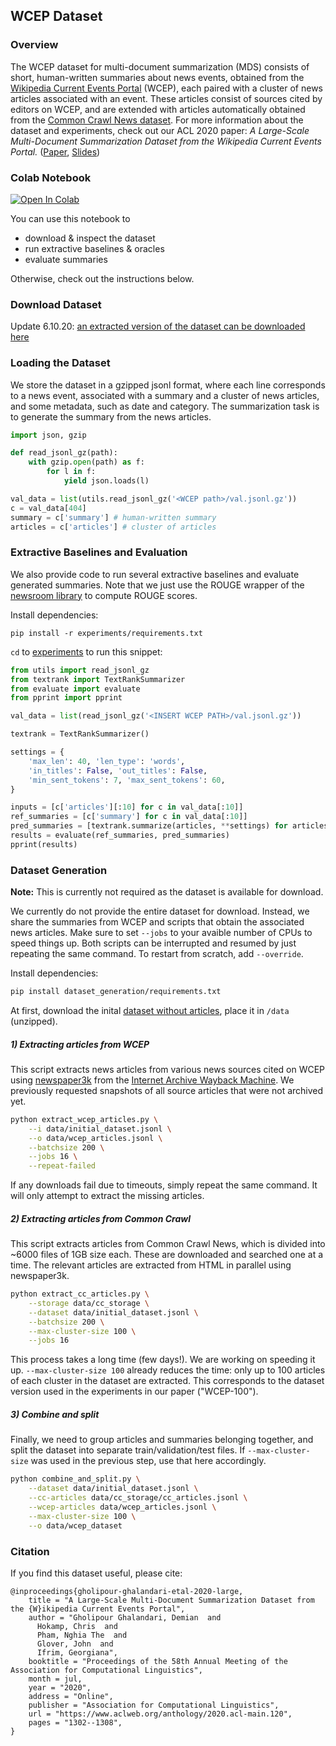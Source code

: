 ## WCEP Dataset
### Overview
The WCEP dataset for multi-document summarization (MDS)  consists of short, human-written summaries about news events, obtained from the [Wikipedia Current Events Portal](https://en.wikipedia.org/wiki/Portal:Current_events "Wikipedia Current Events Portal") (WCEP), each paired with a cluster of news articles associated with an event. These articles consist of sources cited by editors on WCEP, and are extended with articles automatically obtained from the [Common Crawl News dataset](https://commoncrawl.org/2016/10/news-dataset-available/ "CommonCrawl News dataset"). For more information about the dataset and experiments, check out our ACL 2020 paper: *A Large-Scale Multi-Document Summarization Dataset from the Wikipedia Current Events Portal.* ([Paper](https://www.aclweb.org/anthology/2020.acl-main.120/),  [Slides](acl20-slides.pdf))

### Colab Notebook


[![Open In Colab](https://colab.research.google.com/assets/colab-badge.svg)](https://colab.research.google.com/github/wcep-mds-dataset/blob/experiments/wcep_getting_started.ipynb)

You can use this notebook to
* download & inspect the dataset
* run extractive baselines & oracles
* evaluate summaries

Otherwise, check out the instructions below.

### Download Dataset

Update 6.10.20: [an extracted version of the dataset can be downloaded here](https://drive.google.com/drive/folders/1T5wDxu4ajFwEq77dG88oE95e8ppREamg?usp=sharing)

### Loading the Dataset
We store the dataset in a gzipped jsonl format, where each line corresponds to a news event, associated with a summary and a cluster of news articles, and some metadata, such as date and category. The summarization task is to generate the summary from the news articles.

```python
import json, gzip

def read_jsonl_gz(path):
    with gzip.open(path) as f:
        for l in f:
            yield json.loads(l)

val_data = list(utils.read_jsonl_gz('<WCEP path>/val.jsonl.gz'))
c = val_data[404]
summary = c['summary'] # human-written summary
articles = c['articles'] # cluster of articles
```

### Extractive Baselines and Evaluation

We also provide code to run several extractive baselines and evaluate
generated summaries. Note that we just use the ROUGE wrapper of the [newsroom library](https://github.com/lil-lab/newsroom) to compute ROUGE scores.

Install dependencies:

`pip install -r experiments/requirements.txt`

`cd` to [experiments](experiments) to run this snippet:

```python
from utils import read_jsonl_gz
from textrank import TextRankSummarizer
from evaluate import evaluate
from pprint import pprint

val_data = list(read_jsonl_gz('<INSERT WCEP PATH>/val.jsonl.gz'))

textrank = TextRankSummarizer()

settings = {
    'max_len': 40, 'len_type': 'words',
    'in_titles': False, 'out_titles': False,
    'min_sent_tokens': 7, 'max_sent_tokens': 60,    
}

inputs = [c['articles'][:10] for c in val_data[:10]]
ref_summaries = [c['summary'] for c in val_data[:10]]
pred_summaries = [textrank.summarize(articles, **settings) for articles in inputs]
results = evaluate(ref_summaries, pred_summaries)
pprint(results)
```

### Dataset Generation

**Note:** This is currently not required as the dataset is available for download.

We currently do not provide the entire dataset for download. Instead, we share the summaries from WCEP and scripts that obtain the associated news articles. Make sure to set `--jobs` to your avaible number of CPUs to speed things up. Both scripts can be interrupted and resumed by just repeating the same command. To restart from scratch, add `--override`.

Install dependencies:
```bash
pip install dataset_generation/requirements.txt
```

At first, download the inital [dataset without articles](https://drive.google.com/file/d/1LGYFKGzCgvdllwIQHDF5qSxtan1Y0Re9/view?usp=sharing "dataset without articles"), place it in `/data` (unzipped).
##### 1) Extracting articles from WCEP
This script extracts news articles from various news sources cited on WCEP using [newspaper3k](https://github.com/codelucas/newspaper "newspaper3k") from the [Internet Archive Wayback Machine](https://archive.org/). We previously requested snapshots of all source articles that were not archived yet.

```bash
python extract_wcep_articles.py \
    --i data/initial_dataset.jsonl \
    --o data/wcep_articles.jsonl \
    --batchsize 200 \
    --jobs 16 \
    --repeat-failed
```
If any downloads fail due to timeouts, simply repeat the same command. It will only attempt to extract the missing articles.
##### 2) Extracting articles from Common Crawl
This script extracts articles from Common Crawl News, which is divided into ~6000 files of 1GB size each. These are downloaded and searched one at a time. The relevant articles are extracted from HTML in parallel using newspaper3k.
```bash
python extract_cc_articles.py \
    --storage data/cc_storage \
    --dataset data/initial_dataset.jsonl \
    --batchsize 200 \
    --max-cluster-size 100 \
    --jobs 16
```

This process takes a long time (few days!). We are working on speeding it up.
`--max-cluster-size 100` already reduces the time: only up to 100 articles of each cluster in the dataset are extracted. This corresponds to the dataset version used in the experiments in our paper ("WCEP-100").
##### 3) Combine and split
Finally, we need to group articles and summaries belonging together, and split the dataset into separate train/validation/test files. If `--max-cluster-size` was used in the previous step, use that here accordingly.
```bash
python combine_and_split.py \
    --dataset data/initial_dataset.jsonl \
    --cc-articles data/cc_storage/cc_articles.jsonl \
    --wcep-articles data/wcep_articles.jsonl \
    --max-cluster-size 100 \
    --o data/wcep_dataset    
```

### Citation

If you find this dataset useful, please cite:
```
@inproceedings{gholipour-ghalandari-etal-2020-large,
    title = "A Large-Scale Multi-Document Summarization Dataset from the {W}ikipedia Current Events Portal",
    author = "Gholipour Ghalandari, Demian  and
      Hokamp, Chris  and
      Pham, Nghia The  and
      Glover, John  and
      Ifrim, Georgiana",
    booktitle = "Proceedings of the 58th Annual Meeting of the Association for Computational Linguistics",
    month = jul,
    year = "2020",
    address = "Online",
    publisher = "Association for Computational Linguistics",
    url = "https://www.aclweb.org/anthology/2020.acl-main.120",
    pages = "1302--1308",
}
```
